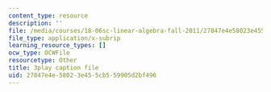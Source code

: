 ```yaml
---
content_type: resource
description: ''
file: /media/courses/18-06sc-linear-algebra-fall-2011/27847e4e58023e455cb559905d2bf496_pz3zyUO2gpM.srt
file_type: application/x-subrip
learning_resource_types: []
ocw_type: OCWFile
resourcetype: Other
title: 3play caption file
uid: 27847e4e-5802-3e45-5cb5-59905d2bf496
---
```

